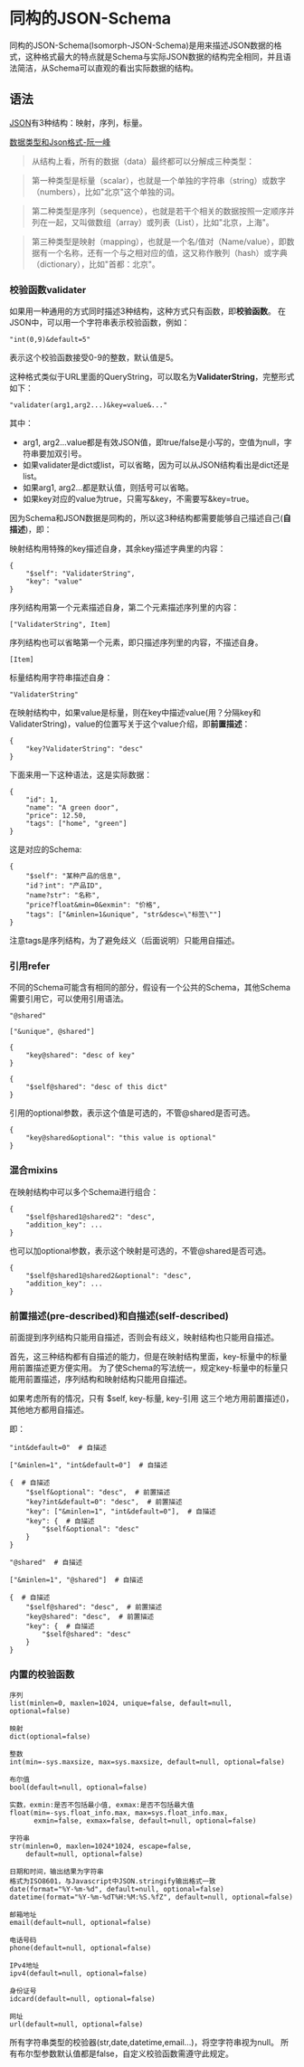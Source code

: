 # 同构的JSON-Schema

同构的JSON-Schema(Isomorph-JSON-Schema)是用来描述JSON数据的格式，这种格式最大的特点就是Schema与实际JSON数据的结构完全相同，并且语法简洁，从Schema可以直观的看出实际数据的结构。

## 语法

[JSON](http://json.org/json-zh.html)有3种结构：映射，序列，标量。

[数据类型和Json格式-阮一峰](http://www.ruanyifeng.com/blog/2009/05/data_types_and_json.html)
> 从结构上看，所有的数据（data）最终都可以分解成三种类型：

> 第一种类型是标量（scalar），也就是一个单独的字符串（string）或数字（numbers），比如"北京"这个单独的词。

> 第二种类型是序列（sequence），也就是若干个相关的数据按照一定顺序并列在一起，又叫做数组（array）或列表（List），比如"北京，上海"。

> 第三种类型是映射（mapping），也就是一个名/值对（Name/value），即数据有一个名称，还有一个与之相对应的值，这又称作散列（hash）或字典（dictionary），比如"首都：北京"。


### 校验函数validater

如果用一种通用的方式同时描述3种结构，这种方式只有函数，即**校验函数**。
在JSON中，可以用一个字符串表示校验函数，例如：

    "int(0,9)&default=5"

表示这个校验函数接受0-9的整数，默认值是5。

这种格式类似于URL里面的QueryString，可以取名为**ValidaterString**，完整形式如下：

    "validater(arg1,arg2...)&key=value&..."

其中：

- arg1, arg2...value都是有效JSON值，即true/false是小写的，空值为null，字符串要加双引号。
- 如果validater是dict或list，可以省略，因为可以从JSON结构看出是dict还是list。
- 如果arg1, arg2...都是默认值，则括号可以省略。
- 如果key对应的value为true，只需写&key，不需要写&key=true。

因为Schema和JSON数据是同构的，所以这3种结构都需要能够自己描述自己(**自描述**)，即：

映射结构用特殊的key描述自身，其余key描述字典里的内容：

	{
		"$self": "ValidaterString",
		"key": "value"
	}

序列结构用第一个元素描述自身，第二个元素描述序列里的内容：

	["ValidaterString", Item]

序列结构也可以省略第一个元素，即只描述序列里的内容，不描述自身。

    [Item]

标量结构用字符串描述自身：

	"ValidaterString"

在映射结构中，如果value是标量，则在key中描述value(用？分隔key和ValidaterString)，value的位置写关于这个value介绍，即**前置描述**：

    {
        "key?ValidaterString": "desc"
    }

下面来用一下这种语法，这是实际数据：

    {
        "id": 1,
        "name": "A green door",
        "price": 12.50,
        "tags": ["home", "green"]
    }

这是对应的Schema:

    {
        "$self": "某种产品的信息",
        "id？int": "产品ID",
        "name?str": "名称",
        "price?float&min=0&exmin": "价格",
        "tags": ["&minlen=1&unique", "str&desc=\"标签\""]
    }

注意tags是序列结构，为了避免歧义（后面说明）只能用自描述。


### 引用refer

不同的Schema可能含有相同的部分，假设有一个公共的Schema，其他Schema需要引用它，可以使用引用语法。

    "@shared"

    ["&unique", @shared"]

    {
        "key@shared": "desc of key"
    }

    {
        "$self@shared": "desc of this dict"
    }

引用的optional参数，表示这个值是可选的，不管@shared是否可选。

    {
        "key@shared&optional": "this value is optional"
    }

### 混合mixins

在映射结构中可以多个Schema进行组合：

    {
        "$self@shared1@shared2": "desc",
        "addition_key": ...
    }

也可以加optional参数，表示这个映射是可选的，不管@shared是否可选。

    {
        "$self@shared1@shared2&optional": "desc",
        "addition_key": ...
    }


### 前置描述(pre-described)和自描述(self-described)

前面提到序列结构只能用自描述，否则会有歧义，映射结构也只能用自描述。

首先，这三种结构都有自描述的能力，但是在映射结构里面，key-标量中的标量用前置描述更方便实用。
为了使Schema的写法统一，规定key-标量中的标量只能用前置描述，序列结构和映射结构只能用自描述。

如果考虑所有的情况，只有 $self, key-标量, key-引用 这三个地方用前置描述()，其他地方都用自描述。

即：

    "int&default=0"  # 自描述

    ["&minlen=1", "int&default=0"]  # 自描述

    {  # 自描述
        "$self&optional": "desc",  # 前置描述
        "key?int&default=0": "desc",  # 前置描述
        "key": ["&minlen=1", "int&default=0"],  # 自描述
        "key": {  # 自描述
            "$self&optional": "desc"
        }
    }

    "@shared"  # 自描述

    ["&minlen=1", "@shared"]  # 自描述

    {  # 自描述
        "$self@shared": "desc",  # 前置描述
        "key@shared": "desc",  # 前置描述
        "key": {  # 自描述
            "$self@shared": "desc"
        }
    }


### 内置的校验函数

    序列
    list(minlen=0, maxlen=1024, unique=false, default=null, optional=false)

    映射
    dict(optional=false)

    整数
    int(min=-sys.maxsize, max=sys.maxsize, default=null, optional=false)

    布尔值
    bool(default=null, optional=false)

    实数，exmin:是否不包括最小值, exmax:是否不包括最大值
    float(min=-sys.float_info.max, max=sys.float_info.max,
          exmin=false, exmax=false, default=null, optional=false)

    字符串
    str(minlen=0, maxlen=1024*1024, escape=false,
        default=null, optional=false)

    日期和时间，输出结果为字符串
    格式为ISO8601，与Javascript中JSON.stringify输出格式一致
    date(format="%Y-%m-%d", default=null, optional=false)
    datetime(format="%Y-%m-%dT%H:%M:%S.%fZ", default=null, optional=false)

    邮箱地址
    email(default=null, optional=false)

    电话号码
    phone(default=null, optional=false)

    IPv4地址
    ipv4(default=null, optional=false)

    身份证号
    idcard(default=null, optional=false)

    网址
    url(default=null, optional=false)

所有字符串类型的校验器(str,date,datetime,email...)，将空字符串视为null。
所有布尔型参数默认值都是false，自定义校验函数需遵守此规定。
